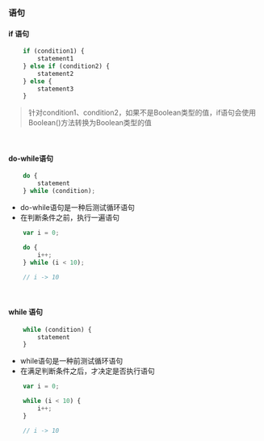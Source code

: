 ### 语句

#### if 语句
```javascript
    if (condition1) {
        statement1
    } else if (condition2) {
        statement2
    } else {
        statement3
    }
```
> 针对condition1、condition2，如果不是Boolean类型的值，if语句会使用Boolean()方法转换为Boolean类型的值

<br>

#### do-while语句
```javascript
    do {
        statement
    } while (condition);
```
- do-while语句是一种后测试循环语句
- 在判断条件之前，执行一遍语句
```javascript
    var i = 0;

    do {
        i++;
    } while (i < 10);

    // i -> 10
```

<br>

#### while 语句
```javascript
    while (condition) {
        statement
    }
```
- while语句是一种前测试循环语句
- 在满足判断条件之后，才决定是否执行语句
```javascript
    var i = 0;

    while (i < 10) {
        i++;
    }

    // i -> 10
```
